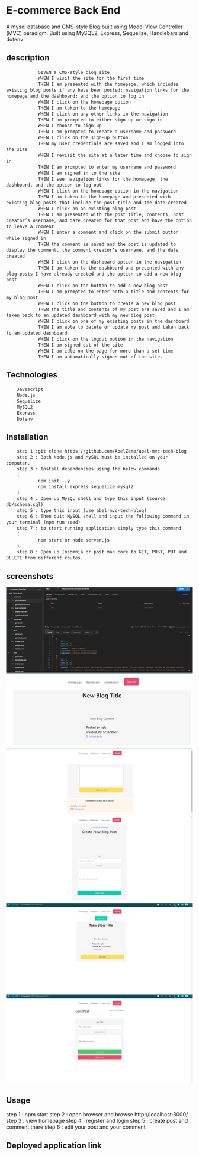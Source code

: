 # E-commerce Back End 
A mysql database and CMS-style Blog built using Model View Controller (MVC) paradigm.
Built using MySQL2, Express, Sequelize, Handlebars and dotenv

## description
                GIVEN a CMS-style blog site
                WHEN I visit the site for the first time
                THEN I am presented with the homepage, which includes existing blog posts if any have been posted; navigation links for the homepage and the dashboard; and the option to log in
                WHEN I click on the homepage option
                THEN I am taken to the homepage
                WHEN I click on any other links in the navigation
                THEN I am prompted to either sign up or sign in
                WHEN I choose to sign up
                THEN I am prompted to create a username and password
                WHEN I click on the sign-up button
                THEN my user credentials are saved and I am logged into the site
                WHEN I revisit the site at a later time and choose to sign in
                THEN I am prompted to enter my username and password
                WHEN I am signed in to the site
                THEN I see navigation links for the homepage, the dashboard, and the option to log out
                WHEN I click on the homepage option in the navigation
                THEN I am taken to the homepage and presented with existing blog posts that include the post title and the date created
                WHEN I click on an existing blog post
                THEN I am presented with the post title, contents, post creator’s username, and date created for that post and have the option to leave a comment
                WHEN I enter a comment and click on the submit button while signed in
                THEN the comment is saved and the post is updated to display the comment, the comment creator’s username, and the date created
                WHEN I click on the dashboard option in the navigation
                THEN I am taken to the dashboard and presented with any blog posts I have already created and the option to add a new blog post
                WHEN I click on the button to add a new blog post
                THEN I am prompted to enter both a title and contents for my blog post
                WHEN I click on the button to create a new blog post
                THEN the title and contents of my post are saved and I am taken back to an updated dashboard with my new blog post
                WHEN I click on one of my existing posts in the dashboard
                THEN I am able to delete or update my post and taken back to an updated dashboard
                WHEN I click on the logout option in the navigation
                THEN I am signed out of the site
                WHEN I am idle on the page for more than a set time
                THEN I am automatically signed out of the site.
## Technologies
        Javascript
        Node.js
        Sequelize
        MySQL2
        Express
        Dotenv
## Installation
        step 1 :git clone https://github.com/AbelZemo/abel-mvc-tech-blog
        step 2 : Both Node.js and MySQL must be installed on your computer.
        step 3 : Install dependencies using the below commands
        ( 
                npm init --y
                npm install express sequelize mysql2
        )
        step 4 : Open up MySQL shell and type this input (source db/schema.sql)
        step 5 : type this input (use abel-mvc-tech-blog)
        step 6 : Then quit MySQL shell and input the following command in your terminal (npm run seed)
        step 7 : to start running application simply type this command 
        (
                npm start or node server.js
        )
        step 8 : Open up Insomnia or post man core to GET, POST, PUT and DELETE from different routes.

## screenshots

![1](screenshots/1.png)
![2](screenshots/2.png)
![3](screenshots/3.png)
![4](screenshots/4.png)
![5](screenshots/5.png)
![6](screenshots/6.png)



## Usage
step 1 : npm start
step 2 : open browser and browse http://localhost:3000/
step 3 : view homepage
step 4 : register and login
step 5 : create post and comment there
step 6 : edit your post and your comment 


## Deployed application link




